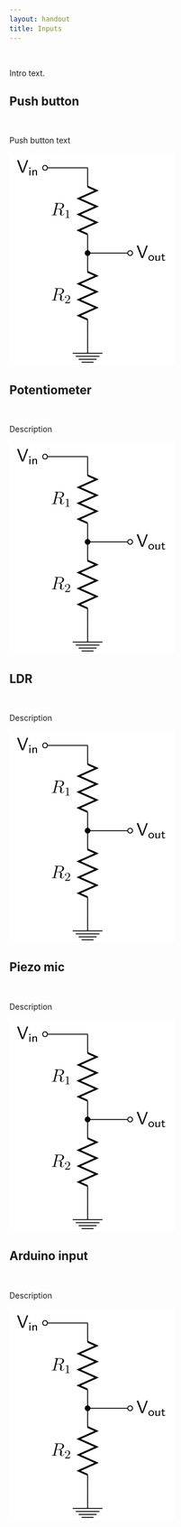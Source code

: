 ```yaml
---
layout: handout
title: Inputs
---
```


<br>

Intro text.


## Push button
<br>

Push button text


![Voltage divider](../img/voltage-divider.svg "Voltage divider")


## Potentiometer
<br>

Description


![Voltage divider](../img/voltage-divider.svg "Voltage divider")


## LDR
<br>

Description


![Voltage divider](../img/voltage-divider.svg "Voltage divider")


## Piezo mic
<br>

Description


![Voltage divider](../img/voltage-divider.svg "Voltage divider")


## Arduino input
<br>

Description


![Voltage divider](../img/voltage-divider.svg "Voltage divider")

